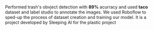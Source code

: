 Performed trash's obvject detection with **89%** acurracy and used **taco** dataset and label studio to annotate the images. We used Roboflow to sped-up the process of dataset creation and training our model.
It is a project developed by Sleeping AI for the plastic project
